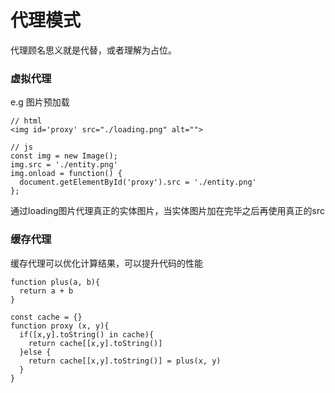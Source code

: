 # 代理模式

代理顾名思义就是代替，或者理解为占位。

### 虚拟代理

e.g 图片预加载

```
// html
<img id='proxy' src="./loading.png" alt="">
```

```
// js
const img = new Image();
img.src = './entity.png'
img.onload = function() {
  document.getElementById('proxy').src = './entity.png'
};
```

通过loading图片代理真正的实体图片，当实体图片加在完毕之后再使用真正的src


### 缓存代理

缓存代理可以优化计算结果，可以提升代码的性能

```
function plus(a, b){
  return a + b
}

const cache = {}
function proxy (x, y){
  if([x,y].toString() in cache){
    return cache[[x,y].toString()]
  }else {
    return cache[[x,y].toString()] = plus(x, y)
  }
}
```

